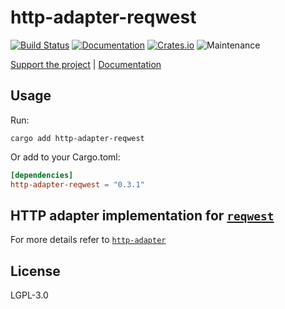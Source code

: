 # http-adapter-reqwest

[![Build Status](https://github.com/twistedfall/http-adapter-reqwest/actions/workflows/http-adapter-reqwest.yml/badge.svg)](https://github.com/twistedfall/http-adapter-reqwest/actions/workflows/http-adapter-reqwest.yml)
[![Documentation](https://docs.rs/http-adapter-reqwest/badge.svg)](https://docs.rs/http-adapter-reqwest)
[![Crates.io](https://img.shields.io/crates/v/http-adapter-reqwest)](https://crates.io/crates/http-adapter-reqwest)
![Maintenance](https://img.shields.io/badge/maintenance-passively--maintained-yellowgreen.svg)

[Support the project](https://github.com/sponsors/twistedfall) | [Documentation](https://docs.rs/http-adapter-reqwest)


## Usage

Run:
```shell
cargo add http-adapter-reqwest
```
Or add to your Cargo.toml:
```toml
[dependencies]
http-adapter-reqwest = "0.3.1"
```

## HTTP adapter implementation for [`reqwest`](https://crates.io/crates/reqwest)

For more details refer to [`http-adapter`](https://crates.io/crates/http-adapter)

## License

LGPL-3.0
